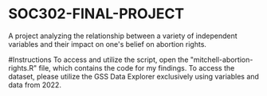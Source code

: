 # SOC302-FINAL-PROJECT
A project analyzing the relationship between a variety of independent variables and their impact on one's belief on abortion rights. 

#Instructions
To access and utilize the script, open the "mitchell-abortion-rights.R" file, which contains the code for my findings. To access the dataset, please utilize the GSS Data Explorer exclusively using variables and data from 2022.

